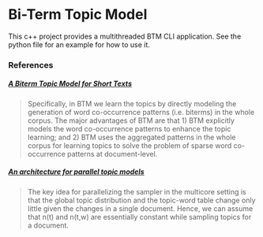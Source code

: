 # Bi-Term Topic Model

This c++ project provides a multithreaded BTM CLI application. See the python file for an example for how to use it.

### References

##### [A Biterm Topic Model for Short Texts](https://doi.org/10.1145/2488388.2488514)

> Specifically, in BTM we learn the topics by directly modeling the generation of word co-occurrence patterns (i.e. biterms) in the whole corpus. The major advantages of BTM are that 1) BTM explicitly models the word co-occurrence patterns to enhance the topic learning; and 2) BTM uses the aggregated patterns in the whole corpus for learning topics to solve the problem of sparse word co-occurrence patterns at document-level.

##### [An architecture for parallel topic models](https://doi.org/10.14778/1920841.1920931)

> The key idea for parallelizing the sampler in the multicore setting is that the global topic distribution and the topic-word table change only  little given the changes in a single document. Hence, we can assume that n(t) and n(t,w) are essentially constant while sampling topics for a document.
